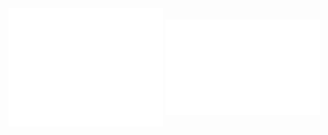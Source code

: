 <img align="center" width="49%" src="./metrics.left.svg" />
<img align="center" width="49%" src="./metrics.right.svg" />